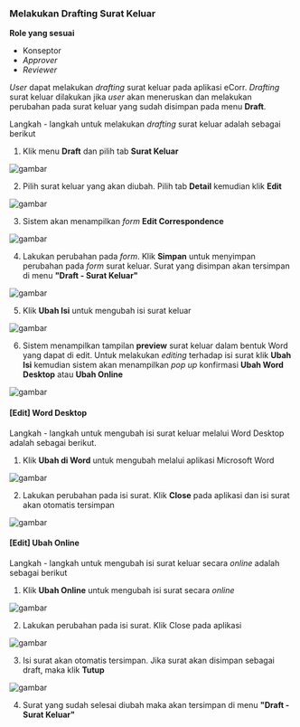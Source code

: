 ### Melakukan Drafting Surat Keluar

**Role yang sesuai**

- Konseptor
- *Approver*
- *Reviewer*

*User* dapat melakukan *drafting* surat keluar pada aplikasi eCorr. *Drafting* surat keluar dilakukan jika *user* akan meneruskan dan melakukan perubahan pada surat keluar yang sudah disimpan pada menu **Draft**.

Langkah - langkah untuk melakukan *drafting* surat keluar adalah sebagai berikut

1. Klik menu **Draft** dan pilih tab **Surat Keluar**

![gambar](SC_Surat_Keluar/SK18.png)

2. Pilih surat keluar yang akan diubah. Pilih tab **Detail** kemudian klik **Edit**

![gambar](SC_Surat_Keluar/SK19.png)

3. Sistem akan menampilkan *form* **Edit Correspondence**

![gambar](SC_Surat_Keluar/SK20.png)

4. Lakukan perubahan pada *form*. Klik **Simpan** untuk menyimpan perubahan pada *form* surat keluar. Surat yang disimpan akan tersimpan di menu **"Draft - Surat Keluar"**

![gambar](SC_Surat_Keluar/SK21.png)

5. Klik **Ubah Isi** untuk mengubah isi surat keluar

![gambar](SC_Surat_Keluar/SK22.png)

6. Sistem menampilkan tampilan **preview** surat keluar dalam bentuk Word yang dapat di edit. Untuk melakukan *editing* terhadap isi surat klik **Ubah Isi** kemudian sistem akan menampilkan *pop up* konfirmasi **Ubah Word Desktop** atau **Ubah Online**

![gambar](SC_Surat_Keluar/SK23.png)

#### [Edit] Word Desktop

Langkah - langkah untuk mengubah isi surat keluar melalui Word Desktop adalah sebagai berikut.

1. Klik **Ubah di Word** untuk mengubah melalui aplikasi Microsoft Word

![gambar](SC_Surat_Keluar/SK24.png)

2. Lakukan perubahan pada isi surat. Klik **Close** pada aplikasi dan isi surat akan otomatis tersimpan

![gambar](SC_Surat_Keluar/SK25.png)

#### [Edit] Ubah Online

Langkah - langkah untuk mengubah isi surat keluar secara *online* adalah sebagai berikut

1. Klik **Ubah Online** untuk mengubah isi surat secara *online*

![gambar](SC_Surat_Keluar/SK26.png)

2. Lakukan perubahan pada isi surat. Klik Close pada aplikasi

![gambar](SC_Surat_Keluar/SK27.png)

3. Isi surat akan otomatis tersimpan. Jika surat akan disimpan sebagai draft, maka klik **Tutup**

![gambar](SC_Surat_Keluar/SK28.png)

4. Surat yang sudah selesai diubah maka akan tersimpan di menu **"Draft - Surat Keluar"**
